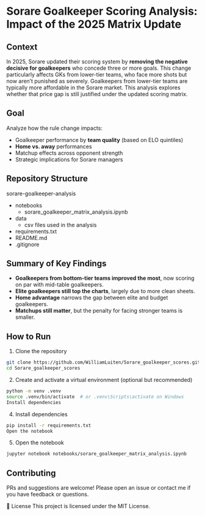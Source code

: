 # Sorare Goalkeeper Scoring Analysis: Impact of the 2025 Matrix Update

## Context

In 2025, Sorare updated their scoring system by **removing the negative decisive for goalkeepers** who concede three or more goals. This change particularly affects GKs from lower-tier teams, who face more shots but now aren’t punished as severely. Goalkeepers from lower-tier teams are typically more affordable in the Sorare market. This analysis explores whether that price gap is still justified under the updated scoring matrix.

## Goal

Analyze how the rule change impacts:
- Goalkeeper performance by **team quality** (based on ELO quintiles)
- **Home vs. away** performances
- Matchup effects across opponent strength
- Strategic implications for Sorare managers

## Repository Structure

sorare-goalkeeper-analysis
- notebooks
  - sorare_goalkeeper_matrix_analysis.ipynb
- data
  - csv files used in the analysis
- requirements.txt
- README.md
- .gitignore

## Summary of Key Findings

- **Goalkeepers from bottom-tier teams improved the most**, now scoring on par with mid-table goalkeepers.
- **Elite goalkeepers still top the charts**, largely due to more clean sheets.
- **Home advantage** narrows the gap between elite and budget goalkeepers.
- **Matchups still matter**, but the penalty for facing stronger teams is smaller.

## How to Run

1. Clone the repository  
```bash
git clone https://github.com/WilliamLuiten/Sorare_goalkeeper_scores.git
cd Sorare_goalkeeper_scores
```

2. Create and activate a virtual environment (optional but recommended)
```bash
python -m venv .venv
source .venv/bin/activate  # or .venv\Scripts\activate on Windows
Install dependencies
```

4. Install dependencies
```bash
pip install -r requirements.txt
Open the notebook
```

5. Open the notebook
```bash
jupyter notebook notebooks/sorare_goalkeeper_matrix_analysis.ipynb
```

## Contributing
PRs and suggestions are welcome! Please open an issue or contact me if you have feedback or questions.

📄 License
This project is licensed under the MIT License.
